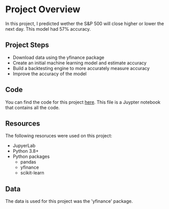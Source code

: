 # Project Overview

In this project, I predicted wether the S&P 500 will close higher or lower the next day. This model had 57% accuracy.

## Project Steps

* Download data using the yfinance package
* Create an initial machine learning model and estimate accuracy
* Build a backtesting engine to more accurately measure accuracy
* Improve the accuracy of the model

## Code

You can find the code for this project [here](https://github.com/ItZ2LEO/DigitalPortfolio/edit/main/Stock_Market_Predictions). This file is a Juypter notebook that contains all the code.

## Resources

The following resoruces were used on this project:

* JupyerLab
* Python 3.8+
* Python packages
    * pandas
    * yfinance
    * scikit-learn

## Data

The data is used for this project was the 'yfinance' package.
